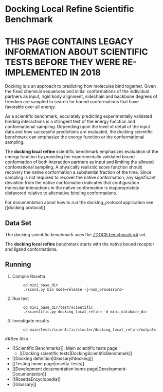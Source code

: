 Docking Local Refine Scientific Benchmark
=========================================

# **THIS PAGE CONTAINS LEGACY INFORMATION ABOUT SCIENTIFIC TESTS BEFORE THEY WERE RE-IMPLEMENTED IN 2018**

Docking is a an approach to predicting how molecules bind together.
Given the fixed chemical sequences and initial conformations of the
individual partners as input, rigid body alignment, sidechain and
backbone degrees of freedom are sampled to search for bound
conformations that have favorable over all energy.

As a scientific benchmark, accurately predicting experimentally
validated binding interactions is a stringent test of the energy
function and conformational sampling. Depending upon the level of detail
of the input data and how successful predictions are evaluated, the
docking scientific benchmark can emphasize the energy function or the
conformational sampling.

The **docking local refine** scientific benchmark emphasizes evaluation
of the energy function by providing the experimentally validated bound
conformation of both interaction partners as input and limiting the
allowed confomational sampling. A physically realisitic score function
should recovery the native conformation a substantial fraction of the
time. Since sampling is not required to recover the native conformation,
any significant deviation from the native conformation indicates that
configuration molecular interactions in the native conformation is
inappropriately disfavored relative to alternative binding
conformations.

For documentation about how to run the docking\_protocol application see [[docking protocol]]

Data Set
--------

The docking scientific benchmark uses the [ZDOCK benchmark
v4](http://zlab.umassmed.edu/zdock/benchmark.shtml) set.

The **docking local refine** benchmark starts with the native bound
receptor and ligand conformations.

Running
-------

1.  Compile Rosetta

             cd mini_base_dir
             ./scons.py bin mode=release -j<num_processors>

2.  Run test

             cd mini_base_dir/test/scientific
             ./scientific.py docking_local_refine -d mini_database_dir

3.  Investigate results

             cd main/tests/scientific/cluster/docking_local_refine/outputs

##See Also

* [[Scientific Benchmarks]]: Main scientific tests page
    - [[Docking scientific tests|DockingScientificBenchmark]]
* [[Docking definition|Glossary#docking]]
* [[Testing home page|rosetta-tests]]
* [[Development documentation home page|Development-Documentation]]
* [[RosettaEncyclopedia]]
* [[Glossary]]
